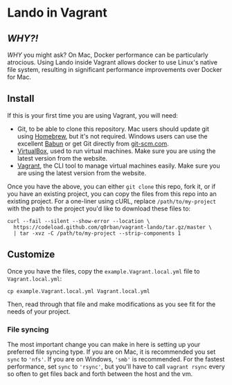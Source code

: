 # Lando in Vagrant

## _WHY?!_

_WHY_ you might ask? On Mac, Docker performance can be particularly atrocious.
Using Lando inside Vagrant allows docker to use Linux's native file system,
resulting in significant performance improvements over Docker for Mac.

## Install

If this is your first time you are using Vagrant, you will need:

* Git, to be able to clone this repository. Mac users should update git using
  [Homebrew](http://brew.sh), but it's not required. Windows users can use the
  excellent [Babun](http://babun.github.io) or get Git directly from
  [git-scm.com](https://git-scm.com).
* [VirtualBox](https://www.virtualbox.org), used to run virtual machines. Make
  sure you are using the latest version from the website.
* [Vagrant](https://www.vagrantup.com), the CLI tool to manage virtual
  machines easily. Make sure you are using the latest version from the website.
  
Once you have the above, you can either `git clone` this repo, fork it, or
if you have an existing project, you can copy the files from this repo into an
existing project. For a one-liner using cURL, replace `/path/to/my-project` with
the path to the project you'd like to download these files to:

```
curl --fail --silent --show-error --location \
  https://codeload.github.com/q0rban/vagrant-lando/tar.gz/master \
  | tar -xvz -C /path/to/my-project --strip-components 1
```

## Customize

Once you have the files, copy the `example.Vagrant.local.yml` file to
`Vagrant.local.yml`:

```
cp example.Vagrant.local.yml Vagrant.local.yml
```

Then, read through that file and make modifications as you see fit for the needs
of your project.

### File syncing

The most important change you can make in here is setting up your preferred file
syncing type. If you are on Mac, it is recommended you set `sync` to `'nfs'`. If
you are on Windows, `'smb'` is recommended. For the fastest performance, set
`sync` to `'rsync'`, but you'll have to call `vagrant rsync` every so often to
get files back and forth between the host and the vm.
